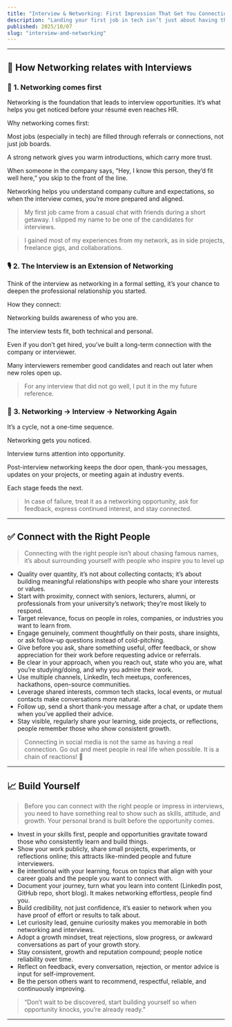 ```yaml
---
title: "Interview & Networking: First Impression That Get You Connection and Hired"
description: "Landing your first job in tech isn’t just about having the right skills, it’s about making the right impression. In this session, you’ll learn how to stand out in interviews, communicate your story with confidence, and build genuine professional connections that open real opportunities."
published: 2025/10/07
slug: "interview-and-networking"
---
```


---

## :electric_plug: __How Networking relates with Interviews__
### 💬 __1. Networking comes first__

Networking is the foundation that leads to interview opportunities.
It’s what helps you get noticed before your résumé even reaches HR.

Why networking comes first:

Most jobs (especially in tech) are filled through referrals or connections, not just job boards.

A strong network gives you warm introductions, which carry more trust.

When someone in the company says, “Hey, I know this person, they’d fit well here,” you skip to the front of the line.

Networking helps you understand company culture and expectations, so when the interview comes, you’re more prepared and aligned.

> My first job came from a casual chat with friends during a short getaway. I slipped my name to be one of the candidates for interviews.

> I gained most of my experiences from my network, as in side projects, freelance gigs, and collaborations.

### 🎙️ __2. The Interview is an Extension of Networking__

Think of the interview as networking in a formal setting, it’s your chance to deepen the professional relationship you started.

How they connect:

Networking builds awareness of who you are.

The interview tests fit, both technical and personal.

Even if you don’t get hired, you’ve built a long-term connection with the company or interviewer.

Many interviewers remember good candidates and reach out later when new roles open up.

> For any interview that did not go well, I put it in the my future reference.

### 🔄 __3. Networking → Interview → Networking Again__

It’s a cycle, not a one-time sequence.

Networking gets you noticed.

Interview turns attention into opportunity.

Post-interview networking keeps the door open, thank-you messages, updates on your projects, or meeting again at industry events.

Each stage feeds the next.

> In case of failure, treat it as a networking opportunity, ask for feedback, express continued interest, and stay connected.

---

## :white_check_mark: __Connect with the Right People__
> Connecting with the right people isn’t about chasing famous names, it’s about surrounding yourself with people who inspire you to level up

- Quality over quantity, it’s not about collecting contacts; it’s about building meaningful relationships with people who share your interests or values.
- Start with proximity, connect with seniors, lecturers, alumni, or professionals from your university’s network; they’re most likely to respond.
- Target relevance, focus on people in roles, companies, or industries you want to learn from.
- Engage genuinely, comment thoughtfully on their posts, share insights, or ask follow-up questions instead of cold-pitching.
- Give before you ask, share something useful, offer feedback, or show appreciation for their work before requesting advice or referrals.
- Be clear in your approach, when you reach out, state who you are, what you’re studying/doing, and why you admire their work.
- Use multiple channels, LinkedIn, tech meetups, conferences, hackathons, open-source communities.
- Leverage shared interests, common tech stacks, local events, or mutual contacts make conversations more natural.
- Follow up, send a short thank-you message after a chat, or update them when you’ve applied their advice.
- Stay visible, regularly share your learning, side projects, or reflections, people remember those who show consistent growth.

> Connecting in social media is not the same as having a real connection. Go out and meet people in real life when possible. It is a chain of reactions! :link:

---

## :chart_with_upwards_trend: __Build Yourself__
> Before you can connect with the right people or impress in interviews, you need to have something real to show such as skills, attitude, and growth. Your personal brand is built before the opportunity comes.

- Invest in your skills first, people and opportunities gravitate toward those who consistently learn and build things.
- Show your work publicly, share small projects, experiments, or reflections online; this attracts like-minded people and future interviewers.
- Be intentional with your learning, focus on topics that align with your career goals and the people you want to connect with.
- Document your journey, turn what you learn into content (LinkedIn post, GitHub repo, short blog). It makes networking effortless, people find you.
- Build credibility, not just confidence, it’s easier to network when you have proof of effort or results to talk about.
- Let curiosity lead, genuine curiosity makes you memorable in both networking and interviews.
- Adopt a growth mindset, treat rejections, slow progress, or awkward conversations as part of your growth story.
- Stay consistent, growth and reputation compound; people notice reliability over time.
- Reflect on feedback, every conversation, rejection, or mentor advice is input for self-improvement.
- Be the person others want to recommend, respectful, reliable, and continuously improving.

> “Don’t wait to be discovered, start building yourself so when opportunity knocks, you’re already ready.”
---

